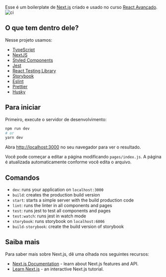 Esse é um boilerplate de [Next.js](https://nextjs.org/) criado e usado no curso [React Avançado](https://reactavancado.com.br/).
![ci](https://github.com/React-Avancado/boilerplate/workflows/ci/badge.svg)
## O que tem dentro dele?

Nesse projeto usamos:

- [TypeScript](https://www.typescriptlang.org/)
- [NextJS](https://nextjs.org/)
- [Styled Components](https://styled-components.com/)
- [Jest](https://jestjs.io/)
- [React Testing Library](https://testing-library.com/docs/react-testing-library/intro)
- [Storybook](https://storybook.js.org/)
- [Eslint](https://eslint.org/)
- [Prettier](https://prettier.io/)
- [Husky](https://github.com/typicode/husky)

## Para iniciar

Primeiro, execute o servidor de desenvolvimento:

```bash
npm run dev
# or
yarn dev
```

Abra [http://localhost:3000](http://localhost:3000) no seu navegador para ver o resultado.

Você pode começar a editar a página modificando `pages/index.js`. A página é atualizada automaticamente conforme você edita o arquivo.

## Comandos

- `dev`: runs your application on `localhost:3000`
- `build`: creates the production build version
- `start`: starts a simple server with the build production code
- `lint`: runs the linter in all components and pages
- `test`: runs jest to test all components and pages
- `test:watch`: runs jest in watch mode
- `storybook`: runs storybook on `localhost:6006`
- `build-storybook`: create the build version of storybook

## Saiba mais

Para saber mais sobre Next.js, dê uma olhada nos seguintes recursos:

- [Next.js Documentation](https://nextjs.org/docs) - learn about Next.js features and API.
- [Learn Next.js](https://nextjs.org/learn) - an interactive Next.js tutorial.
